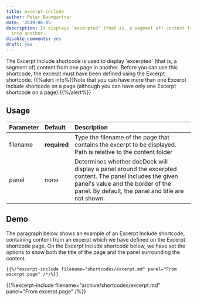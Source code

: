 ```yaml
---
title: excerpt-include
author: Peter Baumgartner
date: '2019-06-05'
description: It displays ‘excerpted’ (that is, a segment of) content from one page
  into another.
disable_comments: yes
draft: yes
---
```


The Excerpt Include shortcode is used to display 'excerpted' (that is, a segment of) content from one page in another.
Before you can use this shortcode, the excerpt must have been defined using the Excerpt shortcode. {{%alert info%}}Note that you can have more than one Excerpt Include shortcode on a page (although you can have only one Excerpt shortcode on a page).{{%/alert%}}


## Usage

| Parameter | Default | Description |
|:--|:--|:--|
| filename | **required** | Type the filename of the page that contains the excerpt to be displayed.<br/>Path is relative to the content folder|
| panel | none | Determines whether docDock will display a panel around the excerpted content. The panel includes the given panel's value and the border of the panel. By default, the panel and title are not shown.|

## Demo
The paragraph below shows an example of an Excerpt Include shortcode, containing content from an excerpt which we have defined on the Excerpt shortcode page. On the Excerpt Include shortcode below, we have set the options to show both the title of the page and the panel surrounding the content.

	{{%/*excerpt-include filename="shortcodes/excerpt.md" panel="From excerpt page" /*/%}}

{{%excerpt-include filename="archive/shortcodes/excerpt.md" panel="From excerpt page" /%}}
